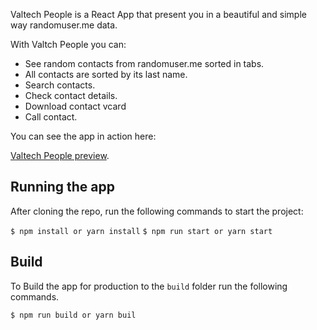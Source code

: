 
Valtech People is a React App that present you in a beautiful and simple way randomuser.me data. 

With Valtch People you can:

* See random contacts from randomuser.me sorted in tabs.
* All contacts are sorted by its last name.
* Search contacts.
* Check contact details.
* Download contact vcard
* Call contact.

You can see the app in action here:

[Valtech People preview](https://marcelsoliveira.github.io/valtech_pople/).

## Running the app

After cloning the repo, run the following commands to start the project:

``$ npm install or yarn install``
``$ npm run start or yarn start``

## Build

To Build the app for production to the `build` folder run the following commands.

``$ npm run build or yarn buil``
